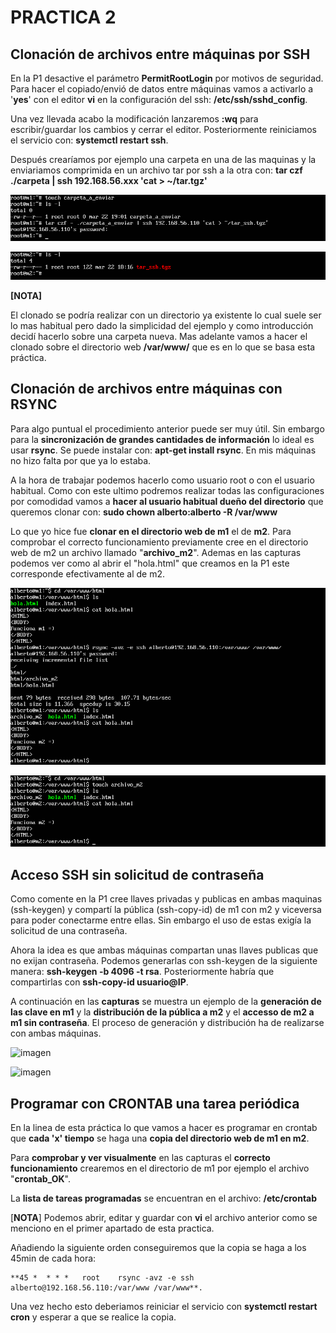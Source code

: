 # PRACTICA 2

## Clonación de archivos entre máquinas por SSH
En la P1 desactive el parámetro **PermitRootLogin** por motivos de seguridad. Para hacer el copiado/envió de datos entre máquinas vamos a activarlo a '**yes**' con el editor **vi** en la configuración del ssh: **/etc/ssh/sshd_config**. 

Una vez llevada acabo la modificación lanzaremos **:wq** para escribir/guardar los cambios y cerrar el editor. Posteriormente reiniciamos el servicio con: **systemctl restart ssh**.

Después crearíamos por ejemplo una carpeta en una de las maquinas y la enviariamos comprimida en un archivo tar por ssh a la otra con: **tar czf ./carpeta | ssh 192.168.56.xxx 'cat > ~/tar.tgz'**

![imagen](https://github.com/Alberto93GV/SWAP/blob/master/Practica2/envio_ssh_m1.png)

![imagen](https://github.com/Alberto93GV/SWAP/blob/master/Practica2/envio_ssh_m2.png)

**[NOTA]**

El clonado se podría realizar con un directorio ya existente lo cual suele ser lo mas habitual pero dado la simplicidad del ejemplo y como introducción decidí hacerlo sobre una carpeta nueva. Mas adelante vamos a hacer el clonado sobre el directorio web **/var/www/** que es en lo que se basa esta práctica.

## Clonación de archivos entre máquinas con RSYNC
Para algo puntual el procedimiento anterior puede ser muy útil. Sin embargo para la **sincronización de grandes cantidades de información** lo ideal es usar **rsync**. Se puede instalar con: **apt-get install rsync**. En mis máquinas no hizo falta por que ya lo estaba.

A la hora de trabajar podemos hacerlo como usuario root o con el usuario habitual. Como con este ultimo podremos realizar todas las configuraciones por comodidad vamos a **hacer al usuario habitual dueño del directorio** que queremos clonar con: **sudo chown alberto:alberto -R /var/www**

Lo que yo hice fue **clonar en el directorio web de m1** el de **m2**. Para comprobar el correcto funcionamiento previamente cree en el directorio web de m2 un archivo llamado "**archivo_m2**". Ademas en las capturas podemos ver como al abrir el "hola.html" que creamos en la P1 este corresponde efectivamente al de m2.

![imagen](https://github.com/Alberto93GV/SWAP/blob/master/Practica2/rsync_m1.png)

![imagen](https://github.com/Alberto93GV/SWAP/blob/master/Practica2/rsync_m2.png)

## Acceso SSH sin solicitud de contraseña
Como comente en la P1 cree llaves privadas y publicas en ambas maquinas (ssh-keygen) y compartí la pública (ssh-copy-id) de m1 con m2 y viceversa para poder conectarme entre ellas. Sin embargo el uso de estas exigía la solicitud de una contraseña.

Ahora la idea es que ambas máquinas compartan unas llaves publicas que no exijan contraseña. Podemos generarlas con ssh-keygen de la siguiente manera: **ssh-keygen -b 4096 -t rsa**. Posteriormente habría que compartirlas con **ssh-copy-id usuario@IP**.

A continuación en las **capturas** se muestra un ejemplo de la **generación de las clave en m1** y la **distribución de la pública a m2** y el **accesso de m2 a m1 sin contraseña**. El proceso de generación y distribución ha de realizarse con ambas máquinas.

![imagen](https://github.com/Alberto93GV/SWAP/blob/master/Practica2/ssh_sin_contraseña_m1.png)

![imagen](https://github.com/Alberto93GV/SWAP/blob/master/Practica2/ssh_sin_contraseña_m2.png)

## Programar con CRONTAB una tarea periódica
En la linea de esta práctica lo que vamos a hacer es programar en crontab que **cada 'x' tiempo** se haga una **copia del directorio web de m1 en m2**.

Para **comprobar y ver visualmente** en las capturas el **correcto funcionamiento** crearemos en el directorio de m1 por ejemplo el archivo "**crontab_OK**".

La **lista de tareas programadas** se encuentran en el archivo: **/etc/crontab**

[**NOTA**]
Podemos abrir, editar y guardar con **vi** el archivo anterior como se menciono en el primer apartado de esta practica. 

Añadiendo la siguiente orden conseguiremos que la copia se haga a los 45min de cada hora: 

	**45 *	* * *	root	rsync -avz -e ssh alberto@192.168.56.110:/var/www /var/www**.

Una vez hecho esto deberiamos reiniciar el servicio con **systemctl restart cron** y esperar a que se realice la copia.


